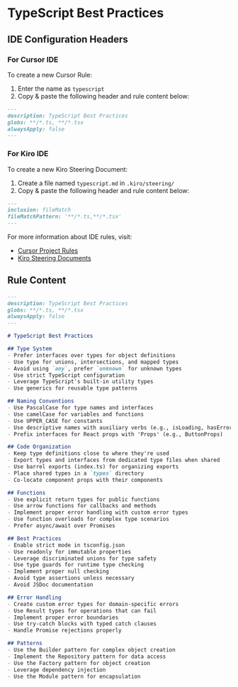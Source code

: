 # TypeScript Best Practices

## IDE Configuration Headers

### For Cursor IDE

To create a new Cursor Rule:

1. Enter the name as `typescript`
2. Copy & paste the following header and rule content below:

```markdown
---
description: TypeScript Best Practices
globs: **/*.ts, **/*.tsx
alwaysApply: false
---
```

### For Kiro IDE

To create a new Kiro Steering Document:

1. Create a file named `typescript.md` in `.kiro/steering/`
2. Copy & paste the following header and rule content below:

```markdown
---
inclusion: fileMatch
fileMatchPattern: '**/*.ts,**/*.tsx'
---
```

For more information about IDE rules, visit:
- [Cursor Project Rules](https://docs.cursor.com/context/rules#project-rules)
- [Kiro Steering Documents](https://github.com/kirolabs/kiro)

## Rule Content

~~~markdown
---
description: TypeScript Best Practices
globs: **/*.ts, **/*.tsx
alwaysApply: false
---

# TypeScript Best Practices

## Type System
- Prefer interfaces over types for object definitions
- Use type for unions, intersections, and mapped types
- Avoid using `any`, prefer `unknown` for unknown types
- Use strict TypeScript configuration
- Leverage TypeScript's built-in utility types
- Use generics for reusable type patterns

## Naming Conventions
- Use PascalCase for type names and interfaces
- Use camelCase for variables and functions
- Use UPPER_CASE for constants
- Use descriptive names with auxiliary verbs (e.g., isLoading, hasError)
- Prefix interfaces for React props with 'Props' (e.g., ButtonProps)

## Code Organization
- Keep type definitions close to where they're used
- Export types and interfaces from dedicated type files when shared
- Use barrel exports (index.ts) for organizing exports
- Place shared types in a `types` directory
- Co-locate component props with their components

## Functions
- Use explicit return types for public functions
- Use arrow functions for callbacks and methods
- Implement proper error handling with custom error types
- Use function overloads for complex type scenarios
- Prefer async/await over Promises

## Best Practices
- Enable strict mode in tsconfig.json
- Use readonly for immutable properties
- Leverage discriminated unions for type safety
- Use type guards for runtime type checking
- Implement proper null checking
- Avoid type assertions unless necessary
- Avoid JSDoc documentation

## Error Handling
- Create custom error types for domain-specific errors
- Use Result types for operations that can fail
- Implement proper error boundaries
- Use try-catch blocks with typed catch clauses
- Handle Promise rejections properly

## Patterns
- Use the Builder pattern for complex object creation
- Implement the Repository pattern for data access
- Use the Factory pattern for object creation
- Leverage dependency injection
- Use the Module pattern for encapsulation
~~~